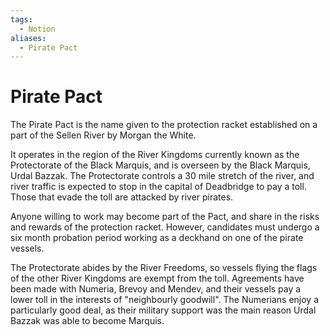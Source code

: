 ```yaml
---
tags:
  - Notion
aliases:
  - Pirate Pact
---
```

# Pirate Pact
The Pirate Pact is the name given to the protection racket established on a part of the Sellen River by Morgan the White.

It operates in the region of the River Kingdoms currently known as the Protectorate of the Black Marquis, and is overseen by the Black Marquis, Urdal Bazzak. The Protectorate controls a 30 mile stretch of the river, and river traffic is expected to stop in the capital of Deadbridge to pay a toll. Those that evade the toll are attacked by river pirates.

Anyone willing to work may become part of the Pact, and share in the risks and rewards of the protection racket. However, candidates must undergo a six month probation period working as a deckhand on one of the pirate vessels.

The Protectorate abides by the River Freedoms, so vessels flying the flags of the other River Kingdoms are exempt from the toll. Agreements have been made with Numeria, Brevoy and Mendev, and their vessels pay a lower toll in the interests of "neighbourly goodwill". The Numerians enjoy a particularly good deal, as their military support was the main reason Urdal Bazzak was able to become Marquis.